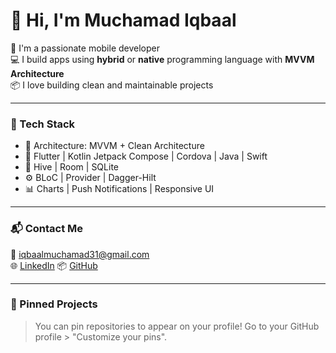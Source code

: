 # 👋 Hi, I'm Muchamad Iqbaal

🎯 I'm a passionate mobile developer  
💻 I build apps using **hybrid** or **native** programming language with **MVVM Architecture**  
📦 I love building clean and maintainable projects

---

### 🚀 Tech Stack

- 🧠 Architecture: MVVM + Clean Architecture
- 📱 Flutter | Kotlin Jetpack Compose | Cordova | Java | Swift
- 💾 Hive | Room | SQLite
- ⚙️ BLoC | Provider | Dagger-Hilt
- 📊 Charts | Push Notifications | Responsive UI

---

### 📬 Contact Me

📧 iqbaalmuchamad31@gmail.com  
🌐 [LinkedIn]([https://linkedin.com/in/muchamadiqbaal08](https://www.linkedin.com/in/muchamad-iqbaal-a63692202/))  
📦 [GitHub](https://github.com/muchamadiqbaal08)

---

### 📌 Pinned Projects

> You can pin repositories to appear on your profile! Go to your GitHub profile > "Customize your pins".

